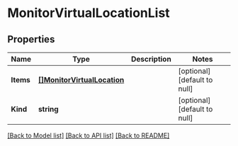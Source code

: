 # MonitorVirtualLocationList

## Properties
Name | Type | Description | Notes
------------ | ------------- | ------------- | -------------
**Items** | [**[]MonitorVirtualLocation**](monitor_virtualLocation.md) |  | [optional] [default to null]
**Kind** | **string** |  | [optional] [default to null]

[[Back to Model list]](../README.md#documentation-for-models) [[Back to API list]](../README.md#documentation-for-api-endpoints) [[Back to README]](../README.md)


